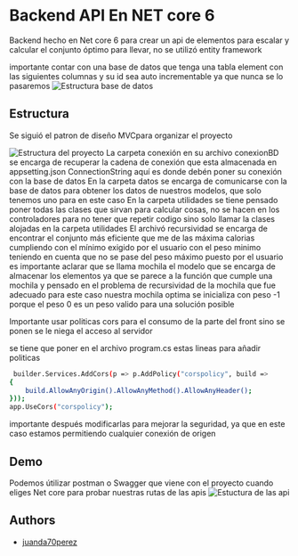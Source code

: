 # Backend API En NET core 6 

Backend hecho en Net core 6 para crear un api de elementos para escalar y calcular el conjunto óptimo para llevar, no se utilizó entity framework 

importante contar con una base de datos que tenga una tabla element con las siguientes columnas y su id sea auto incrementable ya que nunca se lo pasaremos
![Estructura base de datos](https://github.com/juanda70perez/pruebaTecnicaSolucion/assets/110078515/2b7f084e-f514-44cc-99e9-f47e6150377f)

## Estructura

Se siguió el patron de diseño MVCpara organizar el proyecto 

![Estructura del proyecto](https://github.com/juanda70perez/pruebaTecnicaSolucion/assets/110078515/1dbf188d-4471-4ce7-b931-6c614351f49e)
La carpeta conexión en su archivo conexionBD se encarga de recuperar la cadena de conexión que esta almacenada en appsetting.json ConnectionString aquí es donde debén poner su conexión con la base de datos
En la carpeta datos se encarga de comunicarse con la base de datos para obtener los datos de nuestros modelos, que solo tenemos uno para en este caso
En la carpeta utilidades se tiene pensado poner todas las clases que sirvan para calcular cosas, no se hacen en los controladores para no tener que repetir codigo sino solo llamar la clases alojadas en la carpeta utilidades
El archivó recursividad se encarga de encontrar el conjunto más eficiente que me de las máxima calorias cumpliendo con el mínimo exigido por el usuario con el peso minimo teniendo en cuenta que no se pase del peso máximo puesto por el usuario
es importante aclarar que se llama mochila el modelo que se encarga de almacenar los elementos ya que se parece a la función que cumple una mochila y pensado en el problema de recursividad de la mochila que fue adecuado para este caso
nuestra mochila optima se inicializa con peso -1 porque el peso 0 es un peso valido para una solución posible 

Importante usar politicas cors para el consumo de la parte del front sino se ponen se le niega el acceso al servidor

se tiene que poner en el archivo program.cs estas lineas para añadir politicas
```bash
 builder.Services.AddCors(p => p.AddPolicy("corspolicy", build =>
{
    build.AllowAnyOrigin().AllowAnyMethod().AllowAnyHeader();
}));
app.UseCors("corspolicy");
```
importante después modificarlas para mejorar la seguridad, ya que en este caso estamos permitiendo cualquier conexión de origen

## Demo

Podemos útilizar postman o Swagger que viene con el proyecto cuando eliges Net core para probar nuestras rutas de las apis
![Estuctura de las api](https://github.com/juanda70perez/pruebaTecnicaSolucion/assets/110078515/ca286648-b1df-4416-8757-a159b571c5a9)

## Authors

- [juanda70perez](https://github.com/juanda70perez)
